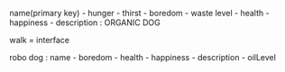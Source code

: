 name(primary key) - hunger - thirst - boredom - waste level - health - happiness - description : ORGANIC DOG

walk = interface

robo dog : name - boredom - health - happiness - description - oilLevel